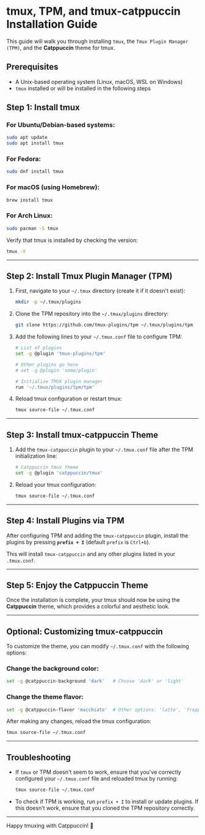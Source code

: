 # tmux, TPM, and tmux-catppuccin Installation Guide

This guide will walk you through installing `tmux`, the `Tmux Plugin Manager (TPM)`, and the **Catppuccin** theme for tmux.

## Prerequisites
- A Unix-based operating system (Linux, macOS, WSL on Windows)
- `tmux` installed or will be installed in the following steps

## Step 1: Install tmux

### **For Ubuntu/Debian-based systems:**
```sh
sudo apt update
sudo apt install tmux
```

### **For Fedora:**
```sh
sudo dnf install tmux
```

### **For macOS (using Homebrew):**
```sh
brew install tmux
```

### **For Arch Linux:**
```sh
sudo pacman -S tmux
```

Verify that tmux is installed by checking the version:
```sh
tmux -V
```

---

## Step 2: Install Tmux Plugin Manager (TPM)

1. First, navigate to your `~/.tmux` directory (create it if it doesn't exist):
    ```sh
    mkdir -p ~/.tmux/plugins
    ```

2. Clone the TPM repository into the `~/.tmux/plugins` directory:
    ```sh
    git clone https://github.com/tmux-plugins/tpm ~/.tmux/plugins/tpm
    ```

3. Add the following lines to your `~/.tmux.conf` file to configure TPM:
    ```sh
    # List of plugins
    set -g @plugin 'tmux-plugins/tpm'
    
    # Other plugins go here
    # set -g @plugin 'some/plugin'

    # Initialize TMUX plugin manager
    run '~/.tmux/plugins/tpm/tpm'
    ```

4. Reload tmux configuration or restart tmux:
    ```sh
    tmux source-file ~/.tmux.conf
    ```

---

## Step 3: Install tmux-catppuccin Theme

1. Add the `tmux-catppuccin` plugin to your `~/.tmux.conf` file after the TPM initialization line:
    ```sh
    # Catppuccin tmux theme
    set -g @plugin 'catppuccin/tmux'
    ```

2. Reload your tmux configuration:
    ```sh
    tmux source-file ~/.tmux.conf
    ```

---

## Step 4: Install Plugins via TPM

After configuring TPM and adding the `tmux-catppuccin` plugin, install the plugins by pressing **`prefix + I`** (default `prefix` is `Ctrl+b`).

This will install `tmux-catppuccin` and any other plugins listed in your `.tmux.conf`.

---

## Step 5: Enjoy the Catppuccin Theme

Once the installation is complete, your tmux should now be using the **Catppuccin** theme, which provides a colorful and aesthetic look.

---

## Optional: Customizing tmux-catppuccin

To customize the theme, you can modify `~/.tmux.conf` with the following options:

### Change the background color:
```sh
set -g @catppuccin-background 'dark'   # Choose 'dark' or 'light'
```

### Change the theme flavor:
```sh
set -g @catppuccin-flavor 'macchiato'  # Other options: 'latte', 'frappe', 'mocha'
```

After making any changes, reload the tmux configuration:
```sh
tmux source-file ~/.tmux.conf
```

---

## Troubleshooting

- If `tmux` or TPM doesn't seem to work, ensure that you've correctly configured your `~/.tmux.conf` file and reloaded tmux by running:
    ```sh
    tmux source-file ~/.tmux.conf
    ```

- To check if TPM is working, run `prefix + I` to install or update plugins. If this doesn't work, ensure that you cloned the TPM repository correctly.

---

Happy tmuxing with Catppuccin! 🍵
